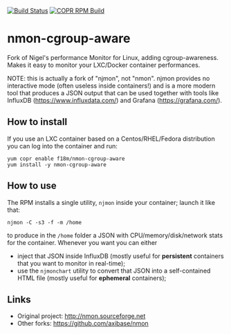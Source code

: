 [![Build Status](https://travis-ci.com/f18m/nmon-cgroup-aware.svg?branch=master)](https://travis-ci.com/f18m/nmon-cgroup-aware)
[![COPR RPM Build](https://copr.fedorainfracloud.org/coprs/f18m/nmon-cgroup-aware/package/nmon-cgroup-aware/status_image/last_build.png)](https://copr.fedorainfracloud.org/coprs/f18m/nmon-cgroup-aware/)


# nmon-cgroup-aware

Fork of Nigel's performance Monitor for Linux, adding cgroup-awareness. Makes it easy to monitor your LXC/Docker container performances.

NOTE: this is actually a fork of "njmon", not "nmon". njmon provides no interactive mode (often useless inside containers!) and is a more modern tool that produces a JSON output that can be used together with tools like InfluxDB (https://www.influxdata.com/) and Grafana (https://grafana.com/).


## How to install

If you use an LXC container
based on a Centos/RHEL/Fedora distribution you can log into the container and run:

```
yum copr enable f18m/nmon-cgroup-aware
yum install -y nmon-cgroup-aware
```

## How to use

The RPM installs a single utility, `njmon` inside your container; launch it like that:

```
njmon -C -s3 -f -m /home
```

to produce in the `/home` folder a JSON with CPU/memory/disk/network stats for the container.
Whenever you want you can either 
 - inject that JSON inside InfluxDB (mostly useful for **persistent** containers that you want to monitor in real-time);
 - use the `njmonchart` utility to convert that JSON into a self-contained HTML file (mostly useful for **ephemeral** containers);

## Links

- Original project: http://nmon.sourceforge.net
- Other forks: https://github.com/axibase/nmon
